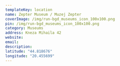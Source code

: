 ```yaml
---
templateKey: location
name: Zepter Museum / Muzej Zepter
coverImage: /img/run-bgd_museums_icon_100x100.png
pin: /img/run-bgd_museums_icon_100x100.png
category: Museums
address: Kneza Mihaila 42
website:
email: 
description:
latitude: "44.818676"
longitude: "20.455699"
---
```

